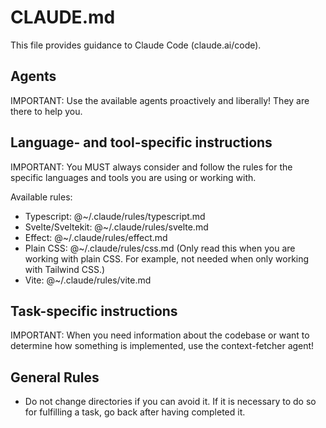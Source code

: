 # CLAUDE.md

This file provides guidance to Claude Code (claude.ai/code).

## Agents

IMPORTANT: Use the available agents proactively and liberally! They are there to help you.

## Language- and tool-specific instructions

IMPORTANT: You MUST always consider and follow the rules for the specific languages and tools you are using or working with.

Available rules:

- Typescript: @~/.claude/rules/typescript.md
- Svelte/Sveltekit: @~/.claude/rules/svelte.md
- Effect: @~/.claude/rules/effect.md
- Plain CSS: @~/.claude/rules/css.md (Only read this when you are working with plain CSS. For example, not needed when only working with Tailwind CSS.)
- Vite: @~/.claude/rules/vite.md

## Task-specific instructions

IMPORTANT: When you need information about the codebase or want to determine how something is implemented, use the context-fetcher agent!

## General Rules

- Do not change directories if you can avoid it. If it is necessary to do so for fulfilling a task, go back after having completed it.

